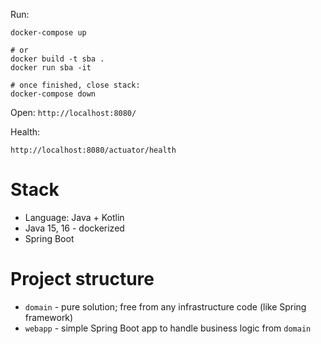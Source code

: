 
Run:

    docker-compose up
    
    # or
    docker build -t sba .
    docker run sba -it
    
    # once finished, close stack:
    docker-compose down
    
Open: `http://localhost:8080/`

Health:

    http://localhost:8080/actuator/health

# Stack
- Language: Java + Kotlin
- Java 15, 16 - dockerized
- Spring Boot

# Project structure
- `domain` - pure solution; free from any infrastructure code (like Spring framework)
- `webapp` - simple Spring Boot app to handle business logic from `domain`